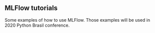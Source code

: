 ## MLFlow tutorials

Some examples of how to use MLFlow. Those examples will be used in 2020 Python Brasil conference.